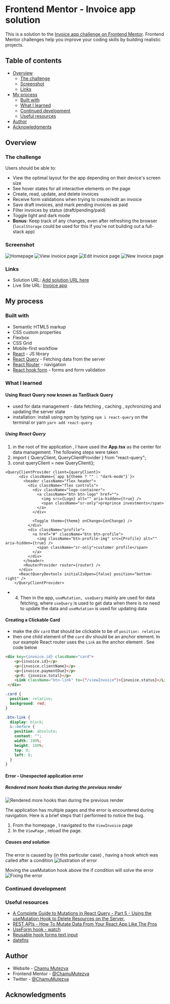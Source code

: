 # Frontend Mentor - Invoice app solution

This is a solution to the [Invoice app challenge on Frontend Mentor](https://www.frontendmentor.io/challenges/invoice-app-i7KaLTQjl). Frontend Mentor challenges help you improve your coding skills by building realistic projects.

## Table of contents

- [Overview](#overview)
  - [The challenge](#the-challenge)
  - [Screenshot](#screenshot)
  - [Links](#links)
- [My process](#my-process)
  - [Built with](#built-with)
  - [What I learned](#what-i-learned)
  - [Continued development](#continued-development)
  - [Useful resources](#useful-resources)
- [Author](#author)
- [Acknowledgments](#acknowledgments)

## Overview

### The challenge

Users should be able to:

- View the optimal layout for the app depending on their device's screen size
- See hover states for all interactive elements on the page
- Create, read, update, and delete invoices
- Receive form validations when trying to create/edit an invoice
- Save draft invoices, and mark pending invoices as paid
- Filter invoices by status (draft/pending/paid)
- Toggle light and dark mode
- **Bonus**: Keep track of any changes, even after refreshing the browser (`localStorage` could be used for this if you're not building out a full-stack app)

### Screenshot

![Homepage](src/assets/screenshots/homepage.png)
![View invoice page](src/assets/screenshots/viewInvoice.png)
![Edit invoice page](src/assets/screenshots/editinvoice.png)
![New invoice page](src/assets/screenshots/newinvoice.png)

### Links

- Solution URL: [Add solution URL here](https://your-solution-url.com)
- Live Site URL: [Invoice app](https://invoice-app-ckm.netlify.app/)

## My process

### Built with

- Semantic HTML5 markup
- CSS custom properties
- Flexbox
- CSS Grid
- Mobile-first workflow
- [React](https://reactjs.org/) - JS library
- [React Query](https://react-query-v3.tanstack.com/) - Fetching data from the server
- [React Router](https://reactrouter.com/en/main/start/tutorial) - navigation
- [React hook form](https://react-hook-form.com/api/useform/register/) - forms and form validation

### What I learned

#### Using React Query now known as TanStack Query

- used for data management - data fetching , caching , sychronizing and updating the server state
- installation: install using npm by typing `npm i react-query` on the terminal or yarn `yarn add react-query`

##### Using React Query

1. in the root of the application , I have used the **App.tsx** as the center for data management. The following steps were taken
2. import { QueryClient, QueryClientProvider } from "react-query";
3. const queryClient = new QueryClient();

``` tsx
<QueryClientProvider client={queryClient}>
      <div className={`app ${theme ? "" : "dark-mode"}`}>
        <header className="flex header">
          <div className="flex controls">
            <div className="logo-container">
              <a className="btn btn-logo" href="">
                <img src={Logo} alt="" aria-hidden={true} />
                <span className="sr-only">preprince investments</span>
              </a>
            </div>

            <Toggle theme={theme} onChange={onChange} />
          </div>
          <div className="profile">
            <a href="#" className="btn btn-profile">
              <img className="btn-profile-img" src={Profile} alt="" aria-hidden={true} />
              <span className="sr-only">customer profile</span>
            </a>
          </div>
        </header>
        <RouterProvider router={router} />
      </div>
      <ReactQueryDevtools initialIsOpen={false} position="bottom-right" />
    </QueryClientProvider>
```

- 4. Then in the app, `useMutation, useQuery` mainly are used for data fetching, where `useQuery` is used to get data when
there is no need to update the data and `useMutation` is used for updating data

#### Creating a Clickable Card

- make the div `card` that should be clickable to be of `position: relative`
- then one child element of the `card` div should be an anchor element. In our example React router uses the `Link` as the
anchor element . See code below

```html
<div key={invoice.id} className="card">
    <p>{invoice.id}</p>
    <p>{invoice.clientName}</p>
    <p>{invoice.paymentDue}</p>
    <p>R: {invoice.total}</p>
    <Link className="btn-link" to={"/viewInvoice"}>{invoice.status}</Link>
 </div>
```

```css
.card {
  position: relative;
  background: red;
}

.btn-link {
  display: block;
  &::before {
    position: absolute;
    content: "";
    width: 100%;
    height: 100%;
    top: 0;
    left: 0;
  }
}
```

#### Error - Unexpected application error

##### Rendered more hooks than during the previous render

![Rendered more hooks than during the previous render](src/assets/hook-err2.png)

The application has multiple pages and the error is encountered during navigation. Here is a brief steps that I
performed to notice the bug.

1. From  the homepage , I navigated to the `ViewInvoice` page
2. In the `ViewPage` , reload the page.

##### Causes and solution

The error is caused by (in this particular case) , having a hook which was called after a condition
![Ilustration of error](src/assets/hook-err-illustration2.png)

Moving the useMutation hook above the if condition will solve the error
![Fixing the error](src/assets/hook-err-fix.png)

### Continued development

### Useful resources

- [A Complete Guide to Mutations in React Query - Part 5 - Using the useMutation Hook to Delete Resources on the Server.](https://hemanta.io/a-complete-guide-to-mutations-in-react-query-part-5-using-the-usemutation-hook-to-delete-resources-on-the-server/)
- [REST APIs - How To Mutate Data From Your React App Like The Pros](https://profy.dev/article/react-query-usemutation)
- [UseForm hook - watch](https://react-hook-form.com/api/useform/watch/)
- [Reusable hook forms text input](https://blog.qoddi.com/create-a-reusable-text-input-with-react-hook-form/)
- [datefns](https://date-fns.org/v2.29.3/docs/format)

## Author

- Website - [Chamu Mutezva](https://github.com/ChamuMutezva)
- Frontend Mentor - [@ChamuMutezva](https://www.frontendmentor.io/profile/ChamuMutezva)
- Twitter - [@ChamuMutezva](https://twitter.com/ChamuMutezva)

## Acknowledgments